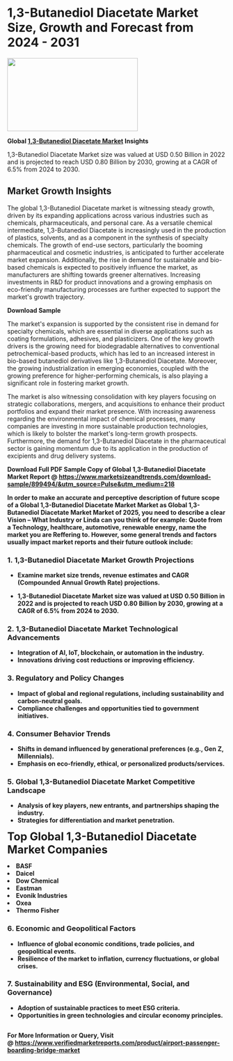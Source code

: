 <H1>1,3-Butanediol Diacetate Market Size, Growth and Forecast from 2024 - 2031</H1><img class="aligncenter size-medium wp-image-584254" src="https://thirdeyenews.in/wp-content/uploads/2024/09/Global-Market-Research-300x168.jpeg" alt="" width="300" height="168" /><p><strong>Global&nbsp;<a href="https://www.marketsizeandtrends.com/download-sample/899494/&amp;utm_source=Pulse&amp;utm_medium=218">1,3-Butanediol Diacetate Market</a> Insights</strong></p><p>1,3-Butanediol Diacetate Market size was valued at USD 0.50 Billion in 2022 and is projected to reach USD 0.80 Billion by 2030, growing at a CAGR of 6.5% from 2024 to 2030.</p><p><h2>Market Growth Insights</h2> The global 1,3-Butanediol Diacetate market is witnessing steady growth, driven by its expanding applications across various industries such as chemicals, pharmaceuticals, and personal care. As a versatile chemical intermediate, 1,3-Butanediol Diacetate is increasingly used in the production of plastics, solvents, and as a component in the synthesis of specialty chemicals. The growth of end-use sectors, particularly the booming pharmaceutical and cosmetic industries, is anticipated to further accelerate market expansion. Additionally, the rise in demand for sustainable and bio-based chemicals is expected to positively influence the market, as manufacturers are shifting towards greener alternatives. Increasing investments in R&D for product innovations and a growing emphasis on eco-friendly manufacturing processes are further expected to support the market's growth trajectory. <p><strong>Download Sample</strong></p> <p>The market's expansion is supported by the consistent rise in demand for specialty chemicals, which are essential in diverse applications such as coating formulations, adhesives, and plasticizers. One of the key growth drivers is the growing need for biodegradable alternatives to conventional petrochemical-based products, which has led to an increased interest in bio-based butanediol derivatives like 1,3-Butanediol Diacetate. Moreover, the growing industrialization in emerging economies, coupled with the growing preference for higher-performing chemicals, is also playing a significant role in fostering market growth.</p> <p>The market is also witnessing consolidation with key players focusing on strategic collaborations, mergers, and acquisitions to enhance their product portfolios and expand their market presence. With increasing awareness regarding the environmental impact of chemical processes, many companies are investing in more sustainable production technologies, which is likely to bolster the market's long-term growth prospects. Furthermore, the demand for 1,3-Butanediol Diacetate in the pharmaceutical sector is gaining momentum due to its application in the production of excipients and drug delivery systems.</p> <p><strong></p><p><span class=""><strong>Download Full PDF Sample Copy of Global 1,3-Butanediol Diacetate Market Report</strong> @ <a href="https://www.marketsizeandtrends.com/download-sample/899494/&amp;utm_source=Pulse&amp;utm_medium=218" target="_blank">https://www.marketsizeandtrends.com/download-sample/899494/&amp;utm_source=Pulse&amp;utm_medium=218</a></span></p><p>In order to make an accurate and perceptive description of future scope of a Global&nbsp;1,3-Butanediol Diacetate Market Market as Global&nbsp;1,3-Butanediol Diacetate Market Market of 2025, you need to describe a clear Vision &ndash; What Industry or Linda can you think of for example: Quote from a Technology, healthcare, automotive, renewable energy, name the market you are Reffering to. However, some general trends and factors usually impact market reports and their future outlook include:</p><h3>1.&nbsp;<strong>1,3-Butanediol Diacetate Market Growth Projections</strong></h3><ul><li>Examine market size trends, revenue estimates and CAGR (Compounded Annual Growth Rate) projections.</li><li><p>1,3-Butanediol Diacetate Market size was valued at USD 0.50 Billion in 2022 and is projected to reach USD 0.80 Billion by 2030, growing at a CAGR of 6.5% from 2024 to 2030.</p></li></ul><h3>2.&nbsp;<strong>1,3-Butanediol Diacetate Market Technological Advancements</strong></h3><ul><li>Integration of AI, IoT, blockchain, or automation in the industry.</li><li>Innovations driving cost reductions or improving efficiency.</li></ul><h3>3.&nbsp;<strong>Regulatory and Policy Changes</strong></h3><ul><li>Impact of global and regional regulations, including sustainability and carbon-neutral goals.</li><li>Compliance challenges and opportunities tied to government initiatives.</li></ul><h3>4.&nbsp;<strong>Consumer Behavior Trends</strong></h3><ul><li>Shifts in demand influenced by generational preferences (e.g., Gen Z, Millennials).</li><li>Emphasis on eco-friendly, ethical, or personalized products/services.</li></ul><h3>5.&nbsp;<strong>Global 1,3-Butanediol Diacetate Market Competitive Landscape</strong></h3><ul><li>Analysis of key players, new entrants, and partnerships shaping the industry.</li><li>Strategies for differentiation and market penetration.</li></ul><p data-pm-slice="1 1 []"><span style="color: inherit; font-family: inherit; font-size: 25px;">Top Global 1,3-Butanediol Diacetate Market Companies</span></p><div class="" data-test-id=""><p><li>BASF</li><li> Daicel</li><li> Dow Chemical</li><li> Eastman</li><li> Evonik Industries</li><li> Oxea</li><li> Thermo Fisher</li></p></div><h3>6.&nbsp;<strong>Economic and Geopolitical Factors</strong></h3><ul><li>Influence of global economic conditions, trade policies, and geopolitical events.</li><li>Resilience of the market to inflation, currency fluctuations, or global crises.</li></ul><h3>7.&nbsp;<strong>Sustainability and ESG (Environmental, Social, and Governance)</strong></h3><ul><li>Adoption of sustainable practices to meet ESG criteria.</li><li>Opportunities in green technologies and circular economy principles.</li></ul><h2><strong style="font-size: 14px;">For More Information or Query, Visit @&nbsp;</strong><a style="background-color: #ffffff; font-size: 14px;" href="https://www.marketsizeandtrends.com/report/13-butanediol-diacetate-market/" target="_blank">https://www.verifiedmarketreports.com/product/airport-passenger-boarding-bridge-market</a></h2>
